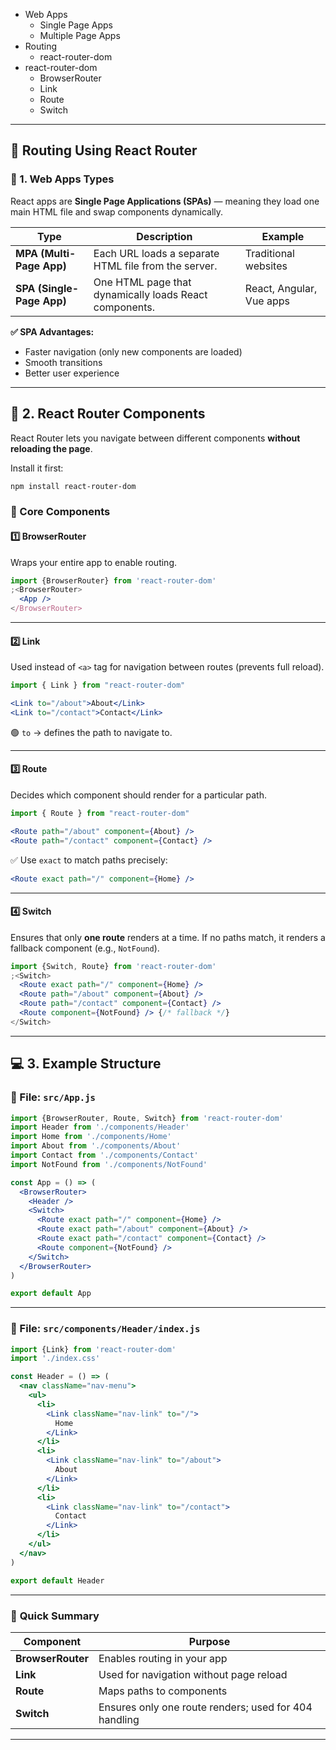 - Web Apps
  - Single Page Apps
  - Multiple Page Apps
- Routing
  - react-router-dom
- react-router-dom
  - BrowserRouter
  - Link
  - Route
  - Switch

---

## 🚀 **Routing Using React Router**

### 🧩 1. Web Apps Types

React apps are **Single Page Applications (SPAs)** — meaning they load one main
HTML file and swap components dynamically.

| Type                      | Description                                            | Example                  |
| ------------------------- | ------------------------------------------------------ | ------------------------ |
| **MPA (Multi-Page App)**  | Each URL loads a separate HTML file from the server.   | Traditional websites     |
| **SPA (Single-Page App)** | One HTML page that dynamically loads React components. | React, Angular, Vue apps |

**✅ SPA Advantages:**

- Faster navigation (only new components are loaded)
- Smooth transitions
- Better user experience

---

## 🧭 **2. React Router Components**

React Router lets you navigate between different components **without reloading
the page**.

Install it first:

```bash
npm install react-router-dom
```

### 🧱 Core Components

#### **1️⃣ BrowserRouter**

Wraps your entire app to enable routing.

```jsx
import {BrowserRouter} from 'react-router-dom'
;<BrowserRouter>
  <App />
</BrowserRouter>
```

---

#### **2️⃣ Link**

Used instead of `<a>` tag for navigation between routes (prevents full reload).

```jsx
import { Link } from "react-router-dom"

<Link to="/about">About</Link>
<Link to="/contact">Contact</Link>
```

🟢 `to` → defines the path to navigate to.

---

#### **3️⃣ Route**

Decides which component should render for a particular path.

```jsx
import { Route } from "react-router-dom"

<Route path="/about" component={About} />
<Route path="/contact" component={Contact} />
```

✅ Use `exact` to match paths precisely:

```jsx
<Route exact path="/" component={Home} />
```

---

#### **4️⃣ Switch**

Ensures that only **one route** renders at a time. If no paths match, it renders
a fallback component (e.g., `NotFound`).

```jsx
import {Switch, Route} from 'react-router-dom'
;<Switch>
  <Route exact path="/" component={Home} />
  <Route path="/about" component={About} />
  <Route path="/contact" component={Contact} />
  <Route component={NotFound} /> {/* fallback */}
</Switch>
```

---

## 💻 **3. Example Structure**

### 📁 File: `src/App.js`

```jsx
import {BrowserRouter, Route, Switch} from 'react-router-dom'
import Header from './components/Header'
import Home from './components/Home'
import About from './components/About'
import Contact from './components/Contact'
import NotFound from './components/NotFound'

const App = () => (
  <BrowserRouter>
    <Header />
    <Switch>
      <Route exact path="/" component={Home} />
      <Route exact path="/about" component={About} />
      <Route exact path="/contact" component={Contact} />
      <Route component={NotFound} />
    </Switch>
  </BrowserRouter>
)

export default App
```

---

### 📁 File: `src/components/Header/index.js`

```jsx
import {Link} from 'react-router-dom'
import './index.css'

const Header = () => (
  <nav className="nav-menu">
    <ul>
      <li>
        <Link className="nav-link" to="/">
          Home
        </Link>
      </li>
      <li>
        <Link className="nav-link" to="/about">
          About
        </Link>
      </li>
      <li>
        <Link className="nav-link" to="/contact">
          Contact
        </Link>
      </li>
    </ul>
  </nav>
)

export default Header
```

---

### 🧠 **Quick Summary**

| Component         | Purpose                                               |
| ----------------- | ----------------------------------------------------- |
| **BrowserRouter** | Enables routing in your app                           |
| **Link**          | Used for navigation without page reload               |
| **Route**         | Maps paths to components                              |
| **Switch**        | Ensures only one route renders; used for 404 handling |

---
